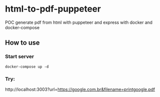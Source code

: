 # html-to-pdf-puppeteer

POC generate pdf from html with puppeteer and express with docker and docker-compose

## How to use

### Start server
`docker-compose up -d`

### Try: 

http://localhost:3003?url=https://google.com.br&filename=printgoogle.pdf
